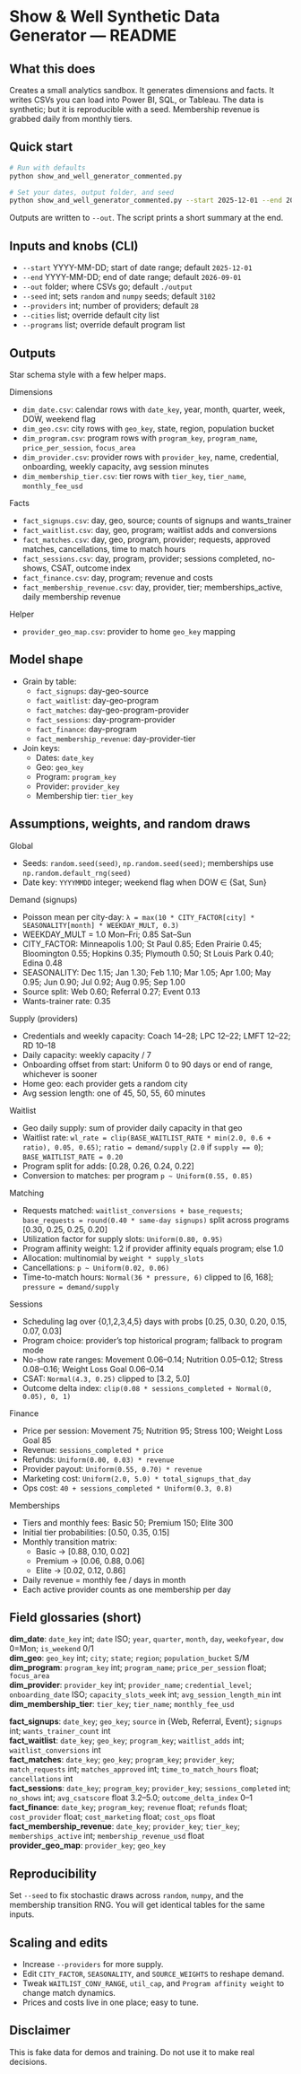 # Show & Well Synthetic Data Generator — README

## What this does
Creates a small analytics sandbox. It generates dimensions and facts. It writes CSVs you can load into Power BI, SQL, or Tableau. The data is synthetic;  but it is reproducible with a seed. Membership revenue is grabbed daily from monthly tiers.

## Quick start
```bash
# Run with defaults
python show_and_well_generator_commented.py

# Set your dates, output folder, and seed
python show_and_well_generator_commented.py --start 2025-12-01 --end 2026-09-01 --out ./output --seed 3102 --providers 28
```
Outputs are written to `--out`. The script prints a short summary at the end.

## Inputs and knobs (CLI)
- `--start` YYYY-MM-DD; start of date range; default `2025-12-01`
- `--end` YYYY-MM-DD; end of date range; default `2026-09-01`
- `--out` folder; where CSVs go; default `./output`
- `--seed` int; sets `random` and `numpy` seeds; default `3102`
- `--providers` int; number of providers; default `28`
- `--cities` list; override default city list
- `--programs` list; override default program list

## Outputs
Star schema style with a few helper maps.

Dimensions
- `dim_date.csv`: calendar rows with `date_key`, year, month, quarter, week, DOW, weekend flag
- `dim_geo.csv`: city rows with `geo_key`, state, region, population bucket
- `dim_program.csv`: program rows with `program_key`, `program_name`, `price_per_session`, `focus_area`
- `dim_provider.csv`: provider rows with `provider_key`, name, credential, onboarding, weekly capacity, avg session minutes
- `dim_membership_tier.csv`: tier rows with `tier_key`, `tier_name`, `monthly_fee_usd`

Facts
- `fact_signups.csv`: day, geo, source; counts of signups and wants_trainer
- `fact_waitlist.csv`: day, geo, program; waitlist adds and conversions
- `fact_matches.csv`: day, geo, program, provider; requests, approved matches, cancellations, time to match hours
- `fact_sessions.csv`: day, program, provider; sessions completed, no-shows, CSAT, outcome index
- `fact_finance.csv`: day, program; revenue and costs
- `fact_membership_revenue.csv`: day, provider, tier; memberships_active, daily membership revenue

Helper
- `provider_geo_map.csv`: provider to home `geo_key` mapping

## Model shape
- Grain by table:
  - `fact_signups`: day-geo-source
  - `fact_waitlist`: day-geo-program
  - `fact_matches`: day-geo-program-provider
  - `fact_sessions`: day-program-provider
  - `fact_finance`: day-program
  - `fact_membership_revenue`: day-provider-tier
- Join keys:
  - Dates: `date_key`
  - Geo: `geo_key`
  - Program: `program_key`
  - Provider: `provider_key`
  - Membership tier: `tier_key`

## Assumptions, weights, and random draws
Global
- Seeds: `random.seed(seed)`, `np.random.seed(seed)`; memberships use `np.random.default_rng(seed)`
- Date key: `YYYYMMDD` integer; weekend flag when DOW ∈ {Sat, Sun}

Demand (signups)
- Poisson mean per city-day: `λ = max(10 * CITY_FACTOR[city] * SEASONALITY[month] * WEEKDAY_MULT, 0.3)`
- WEEKDAY_MULT = 1.0 Mon–Fri; 0.85 Sat–Sun
- CITY_FACTOR: Minneapolis 1.00; St Paul 0.85; Eden Prairie 0.45; Bloomington 0.55; Hopkins 0.35; Plymouth 0.50; St Louis Park 0.40; Edina 0.48
- SEASONALITY: Dec 1.15; Jan 1.30; Feb 1.10; Mar 1.05; Apr 1.00; May 0.95; Jun 0.90; Jul 0.92; Aug 0.95; Sep 1.00
- Source split: Web 0.60; Referral 0.27; Event 0.13
- Wants-trainer rate: 0.35

Supply (providers)
- Credentials and weekly capacity: Coach 14–28; LPC 12–22; LMFT 12–22; RD 10–18
- Daily capacity: weekly capacity / 7
- Onboarding offset from start: Uniform 0 to 90 days or end of range, whichever is sooner
- Home geo: each provider gets a random city
- Avg session length: one of 45, 50, 55, 60 minutes

Waitlist
- Geo daily supply: sum of provider daily capacity in that geo
- Waitlist rate: `wl_rate = clip(BASE_WAITLIST_RATE * min(2.0, 0.6 + ratio), 0.05, 0.65)`; `ratio = demand/supply` (`2.0` if `supply == 0`); `BASE_WAITLIST_RATE = 0.20`
- Program split for adds: [0.28, 0.26, 0.24, 0.22]
- Conversion to matches: per program `p ~ Uniform(0.55, 0.85)`

Matching
- Requests matched: `waitlist_conversions + base_requests`; `base_requests = round(0.40 * same-day signups)` split across programs [0.30, 0.25, 0.25, 0.20]
- Utilization factor for supply slots: `Uniform(0.80, 0.95)`
- Program affinity weight: 1.2 if provider affinity equals program; else 1.0
- Allocation: multinomial by `weight * supply_slots`
- Cancellations: `p ~ Uniform(0.02, 0.06)`
- Time-to-match hours: `Normal(36 * pressure, 6)` clipped to [6, 168]; `pressure = demand/supply`

Sessions
- Scheduling lag over {0,1,2,3,4,5} days with probs [0.25, 0.30, 0.20, 0.15, 0.07, 0.03]
- Program choice: provider’s top historical program; fallback to program mode
- No-show rate ranges: Movement 0.06–0.14; Nutrition 0.05–0.12; Stress 0.08–0.16; Weight Loss Goal 0.06–0.14
- CSAT: `Normal(4.3, 0.25)` clipped to [3.2, 5.0]
- Outcome delta index: `clip(0.08 * sessions_completed + Normal(0, 0.05), 0, 1)`

Finance
- Price per session: Movement 75; Nutrition 95; Stress 100; Weight Loss Goal 85
- Revenue: `sessions_completed * price`
- Refunds: `Uniform(0.00, 0.03) * revenue`
- Provider payout: `Uniform(0.55, 0.70) * revenue`
- Marketing cost: `Uniform(2.0, 5.0) * total_signups_that_day`
- Ops cost: `40 + sessions_completed * Uniform(0.3, 0.8)`

Memberships
- Tiers and monthly fees: Basic 50; Premium 150; Elite 300
- Initial tier probabilities: [0.50, 0.35, 0.15]
- Monthly transition matrix:
  - Basic → [0.88, 0.10, 0.02]
  - Premium → [0.06, 0.88, 0.06]
  - Elite → [0.02, 0.12, 0.86]
- Daily revenue = monthly fee / days in month
- Each active provider counts as one membership per day

## Field glossaries (short)
**dim_date**: `date_key` int; `date` ISO; `year`, `quarter`, `month`, `day`, `weekofyear`, `dow` 0=Mon; `is_weekend` 0/1  
**dim_geo**: `geo_key` int; `city`; `state`; `region`; `population_bucket` S/M  
**dim_program**: `program_key` int; `program_name`; `price_per_session` float; `focus_area`  
**dim_provider**: `provider_key` int; `provider_name`; `credential_level`; `onboarding_date` ISO; `capacity_slots_week` int; `avg_session_length_min` int  
**dim_membership_tier**: `tier_key`; `tier_name`; `monthly_fee_usd`  

**fact_signups**: `date_key`; `geo_key`; `source` in {Web, Referral, Event}; `signups` int; `wants_trainer_count` int  
**fact_waitlist**: `date_key`; `geo_key`; `program_key`; `waitlist_adds` int; `waitlist_conversions` int  
**fact_matches**: `date_key`; `geo_key`; `program_key`; `provider_key`; `match_requests` int; `matches_approved` int; `time_to_match_hours` float; `cancellations` int  
**fact_sessions**: `date_key`; `program_key`; `provider_key`; `sessions_completed` int; `no_shows` int; `avg_csatscore` float 3.2–5.0; `outcome_delta_index` 0–1  
**fact_finance**: `date_key`; `program_key`; `revenue` float; `refunds` float; `cost_provider` float; `cost_marketing` float; `cost_ops` float  
**fact_membership_revenue**: `date_key`; `provider_key`; `tier_key`; `memberships_active` int; `membership_revenue_usd` float  
**provider_geo_map**: `provider_key`; `geo_key`

## Reproducibility
Set `--seed` to fix stochastic draws across `random`, `numpy`, and the membership transition RNG. You will get identical tables for the same inputs.

## Scaling and edits
- Increase `--providers` for more supply.  
- Edit `CITY_FACTOR`, `SEASONALITY`, and `SOURCE_WEIGHTS` to reshape demand.  
- Tweak `WAITLIST_CONV_RANGE`, `util_cap`, and `Program affinity weight` to change match dynamics.  
- Prices and costs live in one place; easy to tune.

## Disclaimer
This is fake data for demos and training. Do not use it to make real decisions.
